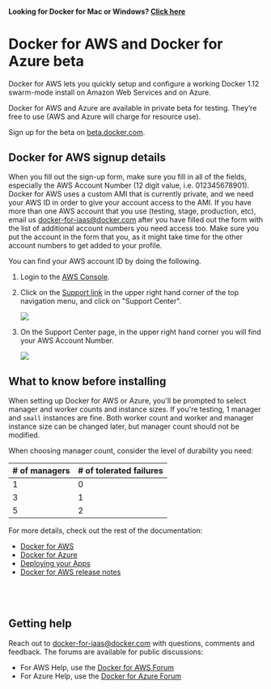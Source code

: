 <!--[metadata]>
+++
title = "Docker for AWS and Azure"
description = "Docker for AWS and Azure"
keywords = ["iaas, aws, azure"]
[menu.iaas]
identifier="docs"
name = "Getting Started"
weight="1"
+++
<![end-metadata]-->

#### Looking for Docker for Mac or Windows? <a href="https://docs.docker.com/" target="_blank">Click here</a>

# Docker for AWS and Docker for Azure beta

Docker for AWS lets you quickly setup and configure a working Docker 1.12 swarm-mode install on Amazon Web Services and on Azure.

Docker for AWS and Azure are available in private beta for testing. They’re free to use (AWS and Azure will charge for resource use).

Sign up for the beta on [beta.docker.com](https://beta.docker.com/).

## Docker for AWS signup details

When you fill out the sign-up form, make sure you fill in all of the fields, especially the AWS Account Number (12 digit value, i.e. 012345678901). Docker for AWS uses a custom AMI that is currently private, and we need your AWS ID in order to give your account access to the AMI. If you have more than one AWS account that you use (testing, stage, production, etc), email us <docker-for-iaas@docker.com> after you have filled out the form with the list of additional account numbers you need access too. Make sure you put the account in the form that you, as it might take time for the other account numbers to get added to your profile.

You can find your AWS account ID by doing the following.

1. Login to the [AWS Console](https://console.aws.amazon.com/console/home).
2. Click on the [Support link](https://console.aws.amazon.com/support/home?region=us-east-1#/) in the upper right hand corner of the top navigation menu, and click on "Support Center".

    <img src="/img/aws/aws_support_center_link.png">

3. On the Support Center page, in the upper right hand corner you will find your AWS Account Number.

    <img src="/img/aws/aws_account_number.png">

## What to know before installing

When setting up Docker for AWS or Azure, you'll be prompted to select manager and worker counts and instance sizes. If you're testing, 1 manager and `small` instances are fine. Both worker count and worker and manager instance size can be changed later, but manager count should not be modified.

When choosing manager count, consider the level of durability you need:

| # of managers  | # of tolerated failures |
| ------------- | ------------- |
| 1  | 0  |
| 3  | 1  |
| 5  | 2  |

For more details, check out the rest of the documentation:

 * [Docker for AWS](aws/index.md)
 * [Docker for Azure](azure.md)
 * [Deploying your Apps](deploy.md)
 * [Docker for AWS release notes](aws/release-notes.md)

<p style="margin-bottom:50px">&nbsp;</p>

## Getting help

Reach out to <docker-for-iaas@docker.com> with questions, comments and feedback. The forums are available for public discussions:

* For AWS Help, use the [Docker for AWS Forum](https://forums.docker.com/c/docker-for-aws)
* For Azure Help, use the [Docker for Azure Forum](https://forums.docker.com/c/docker-for-azure)
